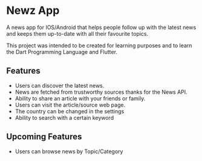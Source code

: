 # Newz App
A news app for IOS/Android that helps people follow up with the latest news and keeps them up-to-date with all their favourite topics.

This project was intended to be created for learning purposes and to learn the Dart Programming Language and Flutter.

## Features
- Users can discover the latest news.
- News are fetched from trustworthy sources thanks for the News API.
- Ability to share an article with your friends or family.
- Users can visit the article/source web page.
- The country can be changed in the settings
- Ability to search with a certain keyword

## Upcoming Features
- Users can browse news by Topic/Category